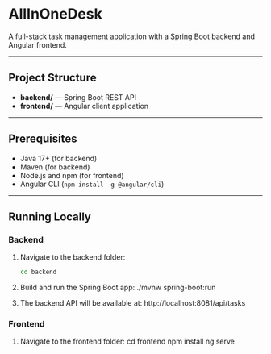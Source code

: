 # AllInOneDesk

A full-stack task management application with a Spring Boot backend and Angular frontend.

---

## Project Structure

- **backend/** — Spring Boot REST API
- **frontend/** — Angular client application

---

## Prerequisites

- Java 17+ (for backend)
- Maven (for backend)
- Node.js and npm (for frontend)
- Angular CLI (`npm install -g @angular/cli`)

---

## Running Locally

### Backend

1. Navigate to the backend folder:

   ```bash
   cd backend
   
2. Build and run the Spring Boot app:
   ./mvnw spring-boot:run

3. The backend API will be available at:
   http://localhost:8081/api/tasks

### Frontend
1. Navigate to the frontend folder:
   cd frontend
   npm install
   ng serve


